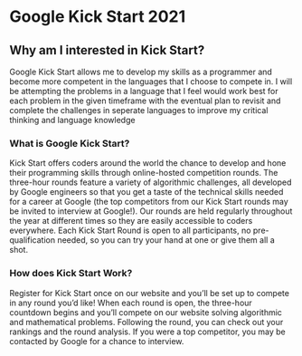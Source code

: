 # Google Kick Start 2021

## Why am I interested in Kick Start?
Google Kick Start allows me to develop my skills as a programmer and become more competent in the languages that I choose to compete in. I will be attempting the problems in a language that I feel would work best for each problem in the given timeframe with the eventual plan to revisit and complete the challenges in seperate languages to improve my critical thinking and language knowledge

### What is Google Kick Start?
Kick Start offers coders around the world the chance to develop and hone their programming skills through online-hosted competition rounds. The three-hour rounds feature a variety of algorithmic challenges, all developed by Google engineers so that you get a taste of the technical skills needed for a career at Google (the top competitors from our Kick Start rounds may be invited to interview at Google!). Our rounds are held regularly throughout the year at different times so they are easily accessible to coders everywhere. Each Kick Start Round is open to all participants, no pre-qualification needed, so you can try your hand at one or give them all a shot.

### How does Kick Start Work?
Register for Kick Start once on our website and you’ll be set up to compete in any round you’d like! When each round is open, the three-hour countdown begins and you’ll compete on our website solving algorithmic and mathematical problems. Following the round, you can check out your rankings and the round analysis. If you were a top competitor, you may be contacted by Google for a chance to interview.
